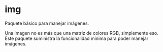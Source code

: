 # img

Paquete básico para manejar imágenes.

Una imagen no es más que una matriz de colores RGB, simplemente eso. Este
paquete suministra la funcionalidad mínima para poder manejar imágenes.


